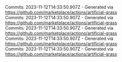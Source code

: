 Commits: 2023-11-12T14:33:50.907Z - Generated via https://github.com/marketplace/actions/artificial-grass
<br>
Commits: 2023-11-12T14:33:50.907Z - Generated via https://github.com/marketplace/actions/artificial-grass
<br>
Commits: 2023-11-12T14:33:50.907Z - Generated via https://github.com/marketplace/actions/artificial-grass
<br>
Commits: 2023-11-12T14:33:50.907Z - Generated via https://github.com/marketplace/actions/artificial-grass
<br>
Commits: 2023-11-12T14:33:50.907Z - Generated via https://github.com/marketplace/actions/artificial-grass
<br>
